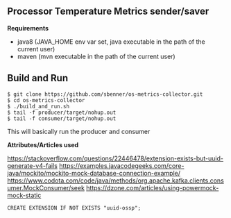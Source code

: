 Processor Temperature Metrics sender/saver
----------------------------------------
**Requirements**

* java8 (JAVA_HOME env var set, java executable in the path of the current user)
* maven (mvn executable in the path of the current user)

**Build and Run**
------------
```
$ git clone https://github.com/sbenner/os-metrics-collector.git
$ cd os-metrics-collector
$ ./build_and_run.sh
$ tail -f producer/target/nohup.out
$ tail -f consumer/target/nohup.out
```
This will basically run the producer and consumer

**Attributes/Articles used**

https://stackoverflow.com/questions/22446478/extension-exists-but-uuid-generate-v4-fails
https://examples.javacodegeeks.com/core-java/mockito/mockito-mock-database-connection-example/
https://www.codota.com/code/java/methods/org.apache.kafka.clients.consumer.MockConsumer/seek
https://dzone.com/articles/using-powermock-mock-static

```
CREATE EXTENSION IF NOT EXISTS "uuid-ossp";
```